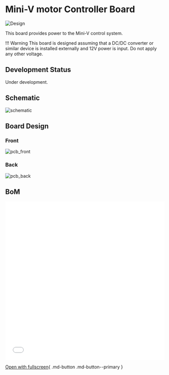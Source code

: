 # Mini-V motor Controller Board 

![Design](kibot_output/render/miniv_motor_controller_board-top.svg)

This board provides power to the Mini-V control system.  

!!! Warning
    This board is designed assuming that a DC/DC converter or similar device is installed externally and 12V power is input.  Do not apply any other voltage.  

## Development Status

Under development.

## Schematic

![schematic](kibot_output/schematics/miniv_motor_controller_board-schematic.svg)

## Board Design

### Front

![pcb_front](kibot_output/pcb/miniv_motor_controller_board-assembly_page_01.svg)

### Back

![pcb_back](kibot_output/pcb/miniv_motor_controller_board-assembly_page_02.svg)

## BoM

<iframe src="../kibot_output/bom/miniv_motor_controller_board-ibom.html" width="100%" height="500px" style="border: none;"></iframe>

[Open with fullscreen](kibot_output/bom/miniv_motor_controller_board-ibom.html){ .md-button .md-button--primary }
